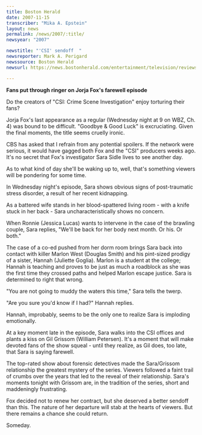 ```yaml
---
title: Boston Herald
date: 2007-11-15
transcriber: "Mika A. Epstein"
layout: news
permalink: /news/2007/:title/
newsyear: "2007"

newstitle: "'CSI' sendoff  "
newsreporter: Mark A. Perigard
newssource: Boston Herald
newsurl: https://news.bostonherald.com/entertainment/television/reviews/view.bg?articleid=1044674

---
```


**Fans put through ringer on Jorja Fox's farewell episode**

Do the creators of "CSI: Crime Scene Investigation" enjoy torturing their fans?

Jorja Fox's last appearance as a regular (Wednesday night at 9 on WBZ, Ch. 4) was bound to be difficult. "Goodbye & Good Luck" is excruciating. Given the final moments, the title seems cruelly ironic.

CBS has asked that I refrain from any potential spoilers. If the network were serious, it would have gagged both Fox and the "CSI" producers weeks ago. It's no secret that Fox's investigator Sara Sidle lives to see another day.

As to what kind of day she'll be waking up to, well, that's something viewers will be pondering for some time.

In Wednesday night's episode, Sara shows obvious signs of post-traumatic stress disorder, a result of her recent kidnapping.

As a battered wife stands in her blood-spattered living room - with a knife stuck in her back - Sara uncharacteristically shows no concern.

When Ronnie (Jessica Lucas) wants to intervene in the case of the brawling couple, Sara replies, "We'll be back for her body next month. Or his. Or both."

The case of a co-ed pushed from her dorm room brings Sara back into contact with killer Marlon West (Douglas Smith) and his pint-sized prodigy of a sister, Hannah (Juliette Goglia). Marlon is a student at the college; Hannah is teaching and proves to be just as much a roadblock as she was the first time they crossed paths and helped Marlon escape justice. Sara is determined to right that wrong.

"You are not going to muddy the waters this time," Sara tells the twerp.

"Are you sure you'd know if I had?" Hannah replies.

Hannah, improbably, seems to be the only one to realize Sara is imploding emotionally.

At a key moment late in the episode, Sara walks into the CSI offices and plants a kiss on Gil Grissom (William Petersen). It's a moment that will make devoted fans of the show squeal - until they realize, as Gil does, too late, that Sara is saying farewell.

The top-rated show about forensic detectives made the Sara/Grissom relationship the greatest mystery of the series. Viewers followed a faint trail of crumbs over the years that led to the reveal of their relationship. Sara's moments tonight with Grissom are, in the tradition of the series, short and maddeningly frustrating.

Fox decided not to renew her contract, but she deserved a better sendoff than this. The nature of her departure will stab at the hearts of viewers. But there remains a chance she could return.

Someday.
